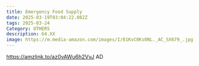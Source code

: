 ```yaml
---
title: Emergency Food Supply
date: 2025-03-19T03:04:22.082Z
tags: 2025-03-24
Category: OTHERS
description: 64.XX
image: https://m.media-amazon.com/images/I/81KvC0Ks0NL._AC_SX679_.jpg
---
```

https://amzlink.to/az0vAWu6h2VvJ   AD